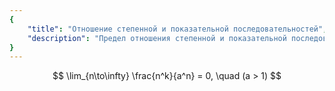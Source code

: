 ```yaml
---
{
    "title": "Отношение степенной и показательной последовательностей",
    "description": "Предел отношения степенной и показательной последовательностей равен 0."
}
---
```


$$ \lim_{n\to\infty} \frac{n^k}{a^n} = 0, \quad (a > 1) $$